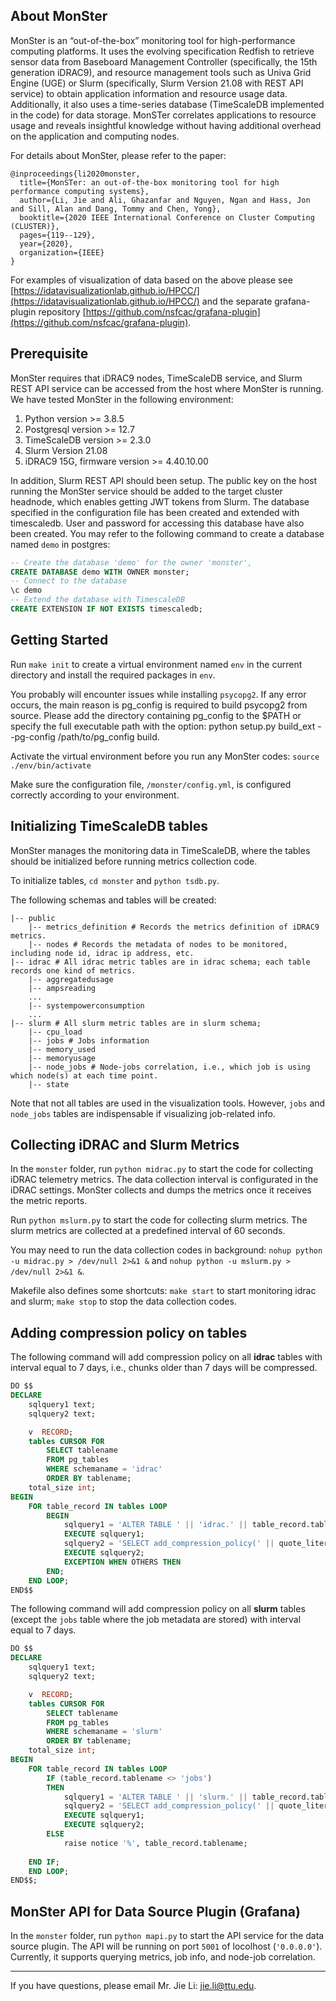 ## About MonSter ##
MonSter is an “out-of-the-box” monitoring tool for high-performance computing platforms. It uses the evolving specification Redfish to retrieve sensor data from Baseboard Management Controller (specifically, the 15th generation iDRAC9), and resource management tools such as Univa Grid Engine (UGE) or Slurm (specifically, Slurm Version 21.08 with REST API service) to obtain application information and resource usage data. Additionally, it also uses a time-series database (TimeScaleDB implemented in the code) for data storage. MonSTer correlates applications to resource usage and reveals insightful knowledge without having additional overhead on the application and computing nodes. 

For details about MonSter, please refer to the paper: 
```
@inproceedings{li2020monster,
  title={MonSTer: an out-of-the-box monitoring tool for high performance computing systems},
  author={Li, Jie and Ali, Ghazanfar and Nguyen, Ngan and Hass, Jon and Sill, Alan and Dang, Tommy and Chen, Yong},
  booktitle={2020 IEEE International Conference on Cluster Computing (CLUSTER)},
  pages={119--129},
  year={2020},
  organization={IEEE}
}
```

For examples of visualization of data based on the above please see [https://idatavisualizationlab.github.io/HPCC/](https://idatavisualizationlab.github.io/HPCC/) and the separate grafana-plugin repository [https://github.com/nsfcac/grafana-plugin](https://github.com/nsfcac/grafana-plugin).

## Prerequisite ## 
MonSter requires that iDRAC9 nodes, TimeScaleDB service, and Slurm REST API service can be accessed from the host where MonSter is running. We have tested MonSter in the following environment:

1. Python version >= 3.8.5
2. Postgresql version >= 12.7
3. TimeScaleDB version >= 2.3.0
4. Slurm Version 21.08
5. iDRAC9 15G, firmware version >= 4.40.10.00

In addition, Slurm REST API should been setup. The public key on the host running the MonSter service should be added to the target cluster headnode, which enables getting JWT tokens from Slurm. The database specified in the configuration file has been created and
extended with timescaledb. User and password for accessing this database have also been created. You may refer to the following command to create a database named `demo` in postgres:

```sql
-- Create the database 'demo' for the owner 'monster',
CREATE DATABASE demo WITH OWNER monster;
-- Connect to the database
\c demo
-- Extend the database with TimescaleDB
CREATE EXTENSION IF NOT EXISTS timescaledb;
```


## Getting Started ##

Run `make init` to create a virtual environment named `env` in the current directory and install the required packages in `env`.

You probably will encounter issues while installing `psycopg2`. If any error occurs, the main reason is pg_config is required to build psycopg2 from source. Please add the directory containing pg_config to the $PATH or specify the full executable path with the option: python setup.py build_ext --pg-config /path/to/pg_config build.

Activate the virtual environment before you run any MonSter codes: `source ./env/bin/activate`

Make sure the configuration file, `/monster/config.yml`, is configured correctly according to your environment.

## Initializing TimeScaleDB tables ##
MonSter manages the monitoring data in TimeScaleDB, where the tables should be initialized before running metrics collection code. 

To initialize tables, `cd monster` and `python tsdb.py`.  

The following schemas and tables will be created:

```
|-- public
    |-- metrics_definition # Records the metrics definition of iDRAC9 metrics.
    |-- nodes # Records the metadata of nodes to be monitored, including node id, idrac ip address, etc.
|-- idrac # All idrac metric tables are in idrac schema; each table records one kind of metrics.
    |-- aggregatedusage
    |-- ampsreading
    ...
    |-- systempowerconsumption
    ...
|-- slurm # All slurm metric tables are in slurm schema;
    |-- cpu_load
    |-- jobs # Jobs information
    |-- memory_used
    |-- memoryusage
    |-- node_jobs # Node-jobs correlation, i.e., which job is using which node(s) at each time point. 
    |-- state
```

Note that not all tables are used in the visualization tools. However, `jobs` and `node_jobs` tables are indispensable if visualizing job-related info.

## Collecting iDRAC and Slurm Metrics ##

In the `monster` folder, run `python midrac.py` to start the code for collecting iDRAC telemetry metrics. The data collection interval is configurated in the iDRAC settings. MonSter collects and dumps the metrics once it receives the metric reports. 

Run `python mslurm.py` to start the code for collecting slurm metrics. The slurm metrics are collected at a predefined interval of 60 seconds.

You may need to run the data collection codes in background:
`nohup python -u midrac.py > /dev/null 2>&1 &` and `nohup python -u mslurm.py > /dev/null 2>&1 &`. 

Makefile also defines some shortcuts: `make start` to start monitoring idrac and slurm; `make stop` to stop the data collection codes. 

## Adding compression policy on tables ##

The following command will add compression policy on all **idrac** tables with interval equal to 7 days, i.e., chunks older than 7 days will be compressed.

```sql
DO $$
DECLARE
	sqlquery1 text;
	sqlquery2 text;

	v  RECORD;
    tables CURSOR FOR
        SELECT tablename
        FROM pg_tables
        WHERE schemaname = 'idrac'
        ORDER BY tablename;
    total_size int;
BEGIN
    FOR table_record IN tables LOOP
		BEGIN
    	    sqlquery1 = 'ALTER TABLE ' || 'idrac.' || table_record.tablename || ' SET (timescaledb.compress, timescaledb.compress_segmentby = '|| quote_literal('nodeid') || ');';
			EXECUTE sqlquery1;
			sqlquery2 = 'SELECT add_compression_policy(' || quote_literal('idrac.' || table_record.tablename) || ', INTERVAL '|| quote_literal('7 days') || ');';
			EXECUTE sqlquery2;
		    EXCEPTION WHEN OTHERS THEN
		END;
	END LOOP;
END$$
```

The following command will add compression policy on all **slurm** tables (except the `jobs` table where the job metadata are stored) with interval equal to 7 days.

```sql
DO $$
DECLARE
	sqlquery1 text;
	sqlquery2 text;

	v  RECORD;
    tables CURSOR FOR
        SELECT tablename
        FROM pg_tables
        WHERE schemaname = 'slurm'
        ORDER BY tablename;
    total_size int;
BEGIN
    FOR table_record IN tables LOOP
    	IF (table_record.tablename <> 'jobs')
    	THEN
    		sqlquery1 = 'ALTER TABLE ' || 'slurm.' || table_record.tablename || ' SET (timescaledb.compress, timescaledb.compress_segmentby = '|| quote_literal('nodeid') || ');';
			sqlquery2 = 'SELECT add_compression_policy(' || quote_literal('slurm.' || table_record.tablename) || ', INTERVAL '|| quote_literal('7 days') || ');';
			EXECUTE sqlquery1;
			EXECUTE sqlquery2;
		ELSE
			raise notice '%', table_record.tablename;
	
	END IF;
	END LOOP;
END$$;
```

## MonSter API for Data Source Plugin (Grafana) ##

In the `monster` folder, run `python mapi.py` to start the API service for the data source plugin. The API will be running on port `5001` of locolhost (`'0.0.0.0'`). Currently, it supports querying metrics, job info, and node-job correlation.

---
If you have questions, please email Mr. Jie Li: jie.li@ttu.edu.

